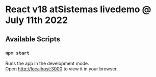 # React v18 atSistemas livedemo @ July 11th 2022

## Available Scripts

### `npm start`

Runs the app in the development mode.\
Open [http://localhost:3000](http://localhost:3000) to view it in your browser.
